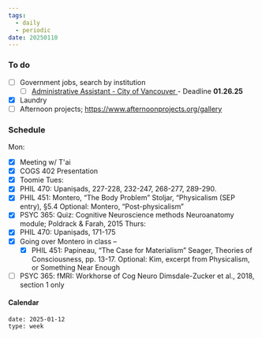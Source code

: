 ```yaml
---
tags:
  - daily
  - periodic
date: 20250110
---
```

### To do
- [ ] Government jobs, search by institution 
	- [ ] [Administrative Assistant - City of Vancouver ](https://career17.sapsf.com/portalcareer?_s.crb=0z7SXa3xiVwh%252bsW%252bvByEzapDkPoSbiteYG3UyQAQnIA%253d)- Deadline **01.26.25**
- [x] Laundry
- [ ] Afternoon projects; https://www.afternoonprojects.org/gallery

### Schedule
Mon: 
- [x] Meeting w/ T'ai 
- [x] COGS 402 Presentation  
- [x] Toomie
Tues:
- [x] PHIL 470: Upaniṣads, 227-228, 232-247, 268-277, 289-290. 
- [x] PHIL 451: Montero, “The Body Problem” Stoljar, “Physicalism (SEP entry), §5.4 Optional: Montero, “Post-physicalism”
- [x] PSYC 365: Quiz: Cognitive Neuroscience methods Neuroanatomy module; Poldrack & Farah, 2015
Thurs:
- [x] PHIL 470: Upaniṣads, 171-175
- [x] Going over Montero in class – 
	- [x] PHIL 451: Papineau, “The Case for Materialism” Seager, Theories of Consciousness, pp. 13-17. Optional: Kim, excerpt from Physicalism, or Something Near Enough
- [ ] PSYC 365:  fMRI: Workhorse of Cog Neuro Dimsdale-Zucker et al., 2018, section 1 only
#### Calendar
```gEvent
date: 2025-01-12
type: week
```

